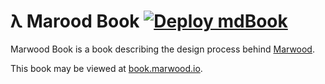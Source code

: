 # λ Marood Book [![Deploy mdBook](https://github.com/strtok/marwood-book/actions/workflows/deploy.yml/badge.svg)](https://github.com/strtok/marwood-book/actions/workflows/deploy.yml)

Marwood Book is a book describing the design process behind [Marwood](https://github.com/strtok/marwood).

This book may be viewed at [book.marwood.io](https://book.marwood.io).